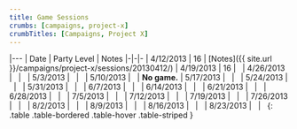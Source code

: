 ```yaml
---
title: Game Sessions
crumbs: [campaigns, project-x]
crumbTitles: [Campaigns, Project X]
---
```


|---
| Date | Party Level | Notes
|-|-|-
| 4/12/2013 | 16 | [Notes]({{ site.url }}/campaigns/project-x/sessions/20130412/)
| 4/19/2013 | 16 | &nbsp;
| 4/26/2013 | &nbsp; | &nbsp;
| 5/3/2013 | &nbsp; | &nbsp;
| 5/10/2013 | &nbsp; | **No game.**
| 5/17/2013 | &nbsp; | &nbsp;
| 5/24/2013 | &nbsp; | &nbsp;
| 5/31/2013 | &nbsp; | &nbsp;
| 6/7/2013 | &nbsp; | &nbsp;
| 6/14/2013 | &nbsp; | &nbsp;
| 6/21/2013 | &nbsp; | &nbsp;
| 6/28/2013 | &nbsp; | &nbsp;
| 7/5/2013 | &nbsp; | &nbsp;
| 7/12/2013 | &nbsp; | &nbsp;
| 7/19/2013 | &nbsp; | &nbsp;
| 7/26/2013 | &nbsp; | &nbsp;
| 8/2/2013 | &nbsp; | &nbsp;
| 8/9/2013 | &nbsp; | &nbsp;
| 8/16/2013 | &nbsp; | &nbsp;
| 8/23/2013 | &nbsp; | &nbsp;
{: .table .table-bordered .table-hover .table-striped }